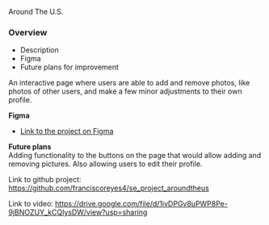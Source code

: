 Around The U.S.

### Overview  

* Description
* Figma  
* Future plans for improvement 
  
An interactive page where users are able to add and remove photos, like photos of other users, and make a few minor adjustments to their own profile.


  
**Figma**  
  
* [Link to the project on Figma](https://www.figma.com/file/ii4xxsJ0ghevUOcssTlHZv/Sprint-3%3A-Around-the-US?node-id=0%3A1)  
  
**Future plans**  
Adding functionality to the buttons on the page that would allow adding and removing pictures. Also allowing users to edit their profile.

  
 
  


Link to github project:
https://github.com/franciscoreyes4/se_project_aroundtheus

Link to video:
https://drive.google.com/file/d/1ivDPGv8uPWP8Pe-9jBNOZUY_kCQlysDW/view?usp=sharing

